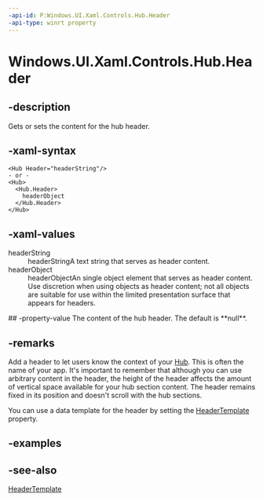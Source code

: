 ```yaml
---
-api-id: P:Windows.UI.Xaml.Controls.Hub.Header
-api-type: winrt property
---
```


<!-- Property syntax
public object Header { get;  set; }
-->

# Windows.UI.Xaml.Controls.Hub.Header

## -description
Gets or sets the content for the hub header.



## -xaml-syntax
```xaml
<Hub Header="headerString"/>
- or -
<Hub>
  <Hub.Header>
    headerObject
  </Hub.Header>
</Hub>

```


## -xaml-values
<dl><dt>headerString</dt><dd>headerStringA text string that serves as header content.</dd>
<dt>headerObject</dt><dd>headerObjectAn single object element that serves as header content. Use discretion when using objects as header content; not all objects are suitable for use within the limited presentation surface that appears for headers.</dd>
</dl>
## -property-value
The content of the hub header. The default is **null**.

## -remarks
Add a header to let users know the context of your [Hub](hub.md). This is often the name of your app. It's important to remember that although you can use arbitrary content in the header, the height of the header affects the amount of vertical space available for your hub section content. The header remains fixed in its position and doesn't scroll with the hub sections.

You can use a data template for the header by setting the [HeaderTemplate](hub_headertemplate.md) property.

## -examples

## -see-also
[HeaderTemplate](hub_headertemplate.md)
